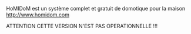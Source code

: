 HoMIDoM est un système complet et gratuit de domotique pour la maison
http://www.homidom.com

ATTENTION CETTE VERSION N'EST PAS OPERATIONNELLE !!!
